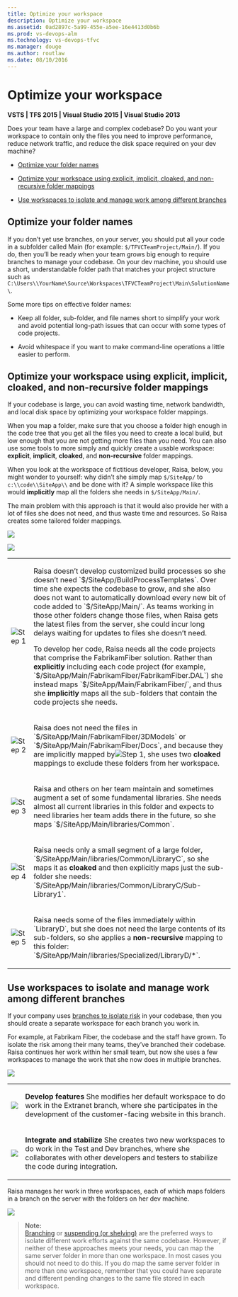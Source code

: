 ```yaml
---
title: Optimize your workspace
description: Optimize your workspace
ms.assetid: 0ad2897c-5a99-455e-a5ee-16e4413d0b6b
ms.prod: vs-devops-alm
ms.technology: vs-devops-tfvc
ms.manager: douge
ms.author: routlaw
ms.date: 08/10/2016
---
```


# Optimize your workspace

**VSTS | TFS 2015 | Visual Studio 2015 | Visual Studio 2013**

Does your team have a large and complex codebase? Do you want your workspace to contain only the files you need to improve performance, reduce network traffic, and reduce the disk space required on your dev machine?

-   [Optimize your folder names](optimize-your-workspace.md#folder_name)

-   [Optimize your workspace using explicit, implicit, cloaked, and non-recursive folder mappings](optimize-your-workspace.md#mappings)

-   [Use workspaces to isolate and manage work among different branches](optimize-your-workspace.md#isolate)

<a name="folder_name"></a>

## Optimize your folder names

If you don’t yet use branches, on your server, you should put all your code in a subfolder called Main (for example: `$/TFVCTeamProject/Main/`). If you do, then you’ll be ready when your team grows big enough to require branches to manage your codebase. On your dev machine, you should use a short, understandable folder path that matches your project structure such as `C:\Users\\YourName\Source\Workspaces\TFVCTeamProject\Main\SolutionName\`.

Some more tips on effective folder names:

-   Keep all folder, sub-folder, and file names short to simplify your work and avoid potential long-path issues that can occur with some types of code projects.

-   Avoid whitespace if you want to make command-line operations a little easier to perform.

<a name="mappings"></a>

## Optimize your workspace using explicit, implicit, cloaked, and non-recursive folder mappings

If your codebase is large, you can avoid wasting time, network bandwidth, and local disk space by optimizing your workspace folder mappings.

When you map a folder, make sure that you choose a folder high enough in the code tree that you get all the files you need to create a local build, but low enough that you are not getting more files than you need. You can also use some tools to more simply and quickly create a usable workspace: **explicit**, **implicit**, **cloaked**, and **non-recursive** folder mappings.

When you look at the workspace of fictitious developer, Raisa, below, you might wonder to yourself: why didn’t she simply map `$/SiteApp/` to `c:\\code\\SiteApp\\` and be done with it? A simple workspace like this would **implicitly** map all the folders she needs in `$/SiteApp/Main/`.

The main problem with this approach is that it would also provide her with a lot of files she does not need, and thus waste time and resources. So Raisa creates some tailored folder mappings.

![](_img/optimize-your-workspace/IC720115.png)

![](_img/optimize-your-workspace/IC720116.png)

<table><tbody>
<tr>
	<td><p><img src="_img/optimize-your-workspace/IC756627.png" title="Step 1" alt="Step 1" /></p></td>
	<td><p>Raisa doesn’t develop customized build processes so she doesn’t need `$/SiteApp/BuildProcessTemplates`. Over time she expects the codebase to grow, and she also does not want to automatically download every new bit of code added to `$/SiteApp/Main/`. As teams working in those other folders change those files, when Raisa gets the latest files from the server, she could incur long delays waiting for updates to files she doesn’t need.</p><p>To develop her code, Raisa needs all the code projects that comprise the FabrikamFiber solution. Rather than <strong>explicitly</strong> including each code project (for example, `$/SiteApp/Main/FabrikamFiber/FabrikamFiber.DAL`) she instead maps `$/SiteApp/Main/FabrikamFiber/`, and thus she <strong>implicitly</strong> maps all the sub-folders that contain the code projects she needs.</p></td></tr>
<tr>
	<td><p><img src="_img/optimize-your-workspace/IC646325.png" title="Step 2" alt="Step 2" /></p></td>
	<td><p>Raisa does not need the files in `$/SiteApp/Main/FabrikamFiber/3DModels` or `$/SiteApp/Main/FabrikamFiber/Docs`, and because they are implicitly mapped by<img src="_img/optimize-your-workspace/IC756627.png" title="Step 1" alt="Step 1" />, she uses two <strong>cloaked</strong> mappings to exclude these folders from her workspace.</p></td></tr>
<tr>
	<td><p><img src="_img/optimize-your-workspace/IC646326.png" title="Step 3" alt="Step 3" /></p></td>
	<td><p>Raisa and others on her team maintain and sometimes augment a set of some fundamental libraries. She needs almost all current libraries in this folder and expects to need libraries her team adds there in the future, so she maps `$/SiteApp/Main/libraries/Common`.</p></td></tr>
<tr>
	<td><p><img src="_img/optimize-your-workspace/IC646327.png" title="Step 4" alt="Step 4" /></p></td>
	<td><p>Raisa needs only a small segment of a large folder, `$/SiteApp/Main/libraries/Common/LibraryC`, so she maps it as <strong>cloaked</strong> and then explicitly maps just the sub-folder she needs: `$/SiteApp/Main/libraries/Common/LibraryC/Sub-Library1`.</p></td></tr>
<tr>
	<td><p><img src="_img/optimize-your-workspace/IC646328.png" title="Step 5" alt="Step 5" /></p></td>
	<td><p>Raisa needs some of the files immediately within `LibraryD`, but she does not need the large contents of its sub-folders, so she applies a <strong>non-recursive</strong> mapping to this folder: `$/SiteApp/Main/libraries/Specialized/LibraryD/*`.</p></td></tr></tbody>
</table>

<a name="isolate"></a>

## Use workspaces to isolate and manage work among different branches

If your company uses [branches to isolate risk](use-branches-isolate-risk-team-foundation-version-control.md) in your codebase, then you should create a separate workspace for each branch you work in.

For example, at Fabrikam Fiber, the codebase and the staff have grown. To isolate the risk among their many teams, they’ve branched their codebase. Raisa continues her work within her small team, but now she uses a few workspaces to manage the work that she now does in multiple branches.

![](_img/optimize-your-workspace/IC578257.png)

<table><tbody>
<tr>
	<td><p><img src="_img/optimize-your-workspace/IC756627.png"/></p></td>
	<td><p><strong>Develop features</strong> She modifies her default workspace to do work in the Extranet branch, where she participates in the development of the customer-facing website in this branch.</p></td></tr>
<tr>
	<td><p><img src="_img/optimize-your-workspace/IC646325.png"/></p></td>
	<td><p><strong>Integrate and stabilize</strong> She creates two new workspaces to do work in the Test and Dev branches, where she collaborates with other developers and testers to stabilize the code during integration.</p></td></tr></tbody>
</table>

Raisa manages her work in three workspaces, each of which maps folders in a branch on the server with the folders on her dev machine.

![](_img/optimize-your-workspace/IC720117.png)

> **Note:**  
> [Branching](use-branches-isolate-risk-team-foundation-version-control.md) or [suspending (or shelving)](suspend-your-work-manage-your-shelvesets.md) are the preferred ways to isolate different work efforts against the same codebase. However, if neither of these approaches meets your needs, you can map the same server folder in more than one workspace. In most cases you should not need to do this. If you do map the same server folder in more than one workspace, remember that you could have separate and different pending changes to the same file stored in each workspace.
